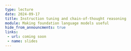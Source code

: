 ```yaml
---
type: lecture
date: 2024-09-17
title: Instruction tuning and chain-of-thought reasoning 
module: Making foundation language models useful
hide_from_announcments: true
links: 
 - url: coming soon
 - name: slides
---
```

<!-- **Suggested Readings:** -->
<!-- - [Readings 1](coming_soon) -->
<!-- - [Readings 2](coming_soon) -->

